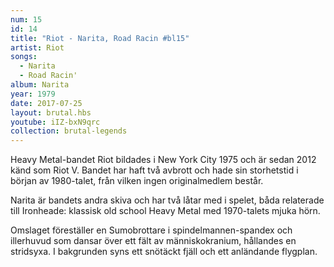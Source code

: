 ```yaml
---
num: 15
id: 14
title: "Riot - Narita, Road Racin #bl15"
artist: Riot
songs:
  - Narita
  - Road Racin'
album: Narita
year: 1979
date: 2017-07-25
layout: brutal.hbs
youtube: iIZ-bxN9qrc
collection: brutal-legends
---
```


Heavy Metal-bandet Riot bildades i New York City 1975 och är sedan 2012 känd som Riot V. Bandet har haft två avbrott och hade sin storhetstid i början av 1980-talet, från vilken ingen originalmedlem består.

Narita är bandets andra skiva och har två låtar med i spelet, båda relaterade till Ironheade: klassisk old school Heavy Metal med 1970-talets mjuka hörn.

Omslaget föreställer en Sumobrottare i spindelmannen-spandex och illerhuvud som dansar över ett fält av människokranium, hållandes en stridsyxa. I bakgrunden syns ett snötäckt fjäll och ett anländande flygplan.
